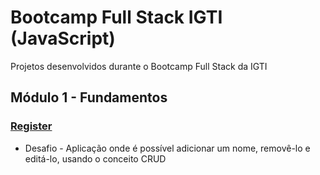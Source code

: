 # Bootcamp Full Stack IGTI (JavaScript)

Projetos desenvolvidos durante o Bootcamp Full Stack da IGTI

## Módulo 1 - Fundamentos

### [Register](https://codepen.io/joseguilhermeoliveira/pen/ZEQPmqa)

- Desafio - Aplicação onde é possível adicionar um nome, removê-lo e editá-lo, usando o conceito CRUD
